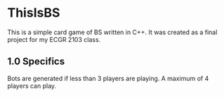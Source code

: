 # ThisIsBS
This is a simple card game of BS written in C++. It was created as a final project for my ECGR 2103 class.

## 1.0 Specifics
Bots are generated if less than 3 players are playing.
A maximum of 4 players can play.
